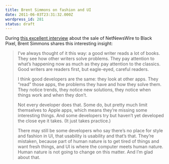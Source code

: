 ```yaml
---
title: Brent Simmons on fashion and UI
date: 2011-06-03T23:31:32.000Z
wordpress_id: 281
status: draft
---
```


During [this excellent interview](http://daringfireball.net/2011/06/netnewswire%5Fblack%5Fpixel) about the sale of NetNewsWire to Black Pixel, Brent Simmons shares this interesting insight:

> I’ve always thought of it this way: a good writer reads a lot of books. They see how other writers solve problems. They pay attention to what’s happening now as much as they pay attention to the classics. Good writers are readers first, but eagle-eyed, careful readers.
>
> I think good developers are the same: they look at other apps. They “read” those apps, the problems they have and how they solve them. They notice trends, they notice new solutions, they notice when things work and when they don’t.
>
> Not every developer does that. Some do, but pretty much limit themselves to Apple apps, which means they’re missing some interesting things. And some developers try but haven’t yet developed the close eye it takes. (It just takes practice.)
>
> There may still be some developers who say there’s no place for style and fashion in UI, that usability is usability and that’s that. They’re mistaken, because part of human nature is to get tired of things and want fresh things, and UI is where the computer meets human nature. Human nature is not going to change on this matter. And I’m glad about that.
